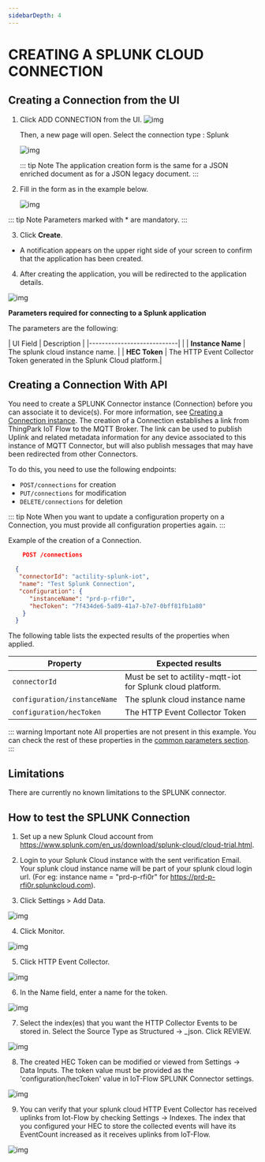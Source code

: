 ```yaml
---
sidebarDepth: 4
---
```


# CREATING A SPLUNK CLOUD CONNECTION

## Creating a Connection from the UI
1. Click ADD CONNECTION from the UI.
   ![img](images/ui/addConnection.png)
   
   Then, a new page will open. Select the connection type : Splunk

   ![img](images/ui/selectConnectorType.png) 

   ::: tip Note
   The application creation form is the same for a JSON enriched document as for a JSON legacy document.
   :::

2. Fill in the form as in the example below.

   ![img](images/ui/splunk_create_connection.png)

::: tip Note
Parameters marked with * are mandatory.
:::

3. Click **Create**.

* A notification appears on the upper right side of your screen to confirm that the application has been created.


4. After creating the application, you will be redirected to the application details.

![img](images/ui/applicationDetails.png)

<a id="requiredParameters">**Parameters required for connecting to a Splunk application**</a>

The parameters are the following:

| UI Field                   | Description |
|----------------------------|  |
| **Instance Name**          | The splunk cloud instance name. |
| **HEC Token**              | The HTTP Event Collector Token generated in the Splunk Cloud platform.|

## Creating a Connection With API
You need to create a SPLUNK Connector instance (Connection) before you can associate it to device(s). For more information, see [Creating a Connection instance](#connectionCreation).
The creation of a Connection establishes a link from ThingPark IoT Flow to the MQTT Broker. The link can be used to publish Uplink and related metadata information for any device associated to this instance of MQTT Connector, but will also publish messages that may have been redirected from other Connectors.

To do this, you need to use the following endpoints:
+	```POST/connections``` for creation
+	```PUT/connections``` for modification
+	```DELETE/connections``` for deletion

::: tip Note
When you want to update a configuration property on a Connection, you must provide all configuration properties again.
:::

Example of the creation of a Connection.


```json
    POST /connections

  {
   "connectorId": "actility-splunk-iot",
   "name": "Test Splunk Connection",
   "configuration": {
      "instanceName": "prd-p-rfi0r",
      "hecToken": "7f434de6-5a89-41a7-b7e7-0bff81fb1a80"
    }
  }
```

The following table lists the expected results of the properties when applied.

| Property                                | Expected results                                            |
|-----------------------------------------|-------------------------------------------------------------|
| ```connectorId```                       | Must be set to actility-mqtt-iot for Splunk cloud platform. |
| ```configuration/instanceName```        | The splunk cloud instance name                              |
| ```configuration/hecToken```            | The HTTP Event Collector Token                              |


::: warning Important note
All properties are not present in this example. You can check the rest of these properties in the [common parameters section](../../Getting_Started/Setting_Up_A_Connection_instance/About_connections.html#common-parameters).
:::

## Limitations

There are currently no known limitations to the SPLUNK connector.

## How to test the SPLUNK Connection

1. Set up a new Splunk Cloud account from https://www.splunk.com/en_us/download/splunk-cloud/cloud-trial.html.

2. Login to your Splunk Cloud instance with the sent verification Email. Your splunk cloud instance name will be part of your splunk cloud login url. (For eg: instance name = "prd-p-rfi0r" for https://prd-p-rfi0r.splunkcloud.com).

3. Click Settings > Add Data.

![img](images/1_add_data.png)

4. Click Monitor.

![img](images/2_monitor.png)

5. Click HTTP Event Collector.

![img](images/3_event_collector.png)

6. In the Name field, enter a name for the token.

![img](images/4_configure_token.png)

7. Select the index(es) that you want the HTTP Collector Events to be stored in. Select the Source Type as Structured -> _json. Click REVIEW. 

![img](images/5_input_settings.png)

8. The created HEC Token can be modified or viewed from Settings -> Data Inputs. The token value must be provided as the 'configuration/hecToken' value in IoT-Flow SPLUNK Connector settings.

![img](images/6_hec_token.png)

9. You can verify that your splunk cloud HTTP Event Collector has received uplinks from Iot-Flow by checking Settings -> Indexes. The index that you configured your HEC to store the collected events will have its EventCount increased as it receives uplinks from IoT-Flow.

![img](images/7_verify_hec.png)
